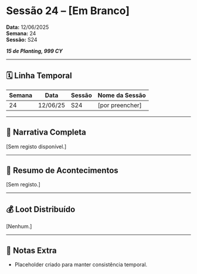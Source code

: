 # Sessão 24 – [Em Branco]  
**Data:** 12/06/2025  
**Semana:** 24  
**Sessão:** S24  

***15 de Planting, 999 CY***

---
## 🗓 Linha Temporal
| Semana | Data     | Sessão | Nome da Sessão  |
| ------ | -------- | ------ | --------------- |
| 24     | 12/06/25 | S24    | [por preencher] |

---

## 📖 Narrativa Completa
[Sem registo disponível.]

---

## 🎲 Resumo de Acontecimentos
[Sem registo.]

---

## 💰 Loot Distribuído
[Nenhum.]

---

## 🧾 Notas Extra
- Placeholder criado para manter consistência temporal.
